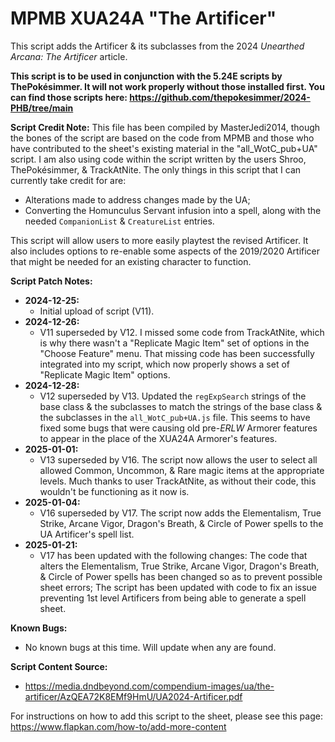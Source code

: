 # MPMB XUA24A "The Artificer"
This script adds the Artificer & its subclasses from the 2024 *Unearthed Arcana: The Artificer* article.

**This script is to be used in conjunction with the 5.24E scripts by ThePokésimmer. It will not work properly without those installed first. You can find those scripts here: https://github.com/thepokesimmer/2024-PHB/tree/main**

**Script Credit Note:**
This file has been compiled by MasterJedi2014, though the bones of the script are based on the code from MPMB and those who have contributed to the sheet's existing material in the "all_WotC_pub+UA" script. I am also using code within the script written by the users Shroo, ThePokésimmer, & TrackAtNite. The only things in this script that I can currently take credit for are:
- Alterations made to address changes made by the UA;
- Converting the Homunculus Servant infusion into a spell, along with the needed `CompanionList` & `CreatureList` entries.

This script will allow users to more easily playtest the revised Artificer. It also includes options to re-enable some aspects of the 2019/2020 Artificer that might be needed for an existing character to function.

**Script Patch Notes:**
- **2024-12-25:**
  - Initial upload of script (V11).
- **2024-12-26:**
  - V11 superseded by V12. I missed some code from TrackAtNite, which is why there wasn't a "Replicate Magic Item" set of options in the "Choose Feature" menu. That missing code has been successfully integrated into my script, which now properly shows a set of "Replicate Magic Item" options.
- **2024-12-28:**
  - V12 superseded by V13. Updated the `regExpSearch` strings of the base class & the subclasses to match the strings of the base class & the subclasses in the `all_WotC_pub+UA.js` file. This seems to have fixed some bugs that were causing old pre-*ERLW* Armorer features to appear in the place of the XUA24A Armorer's features.
- **2025-01-01:**
  - V13 superseded by V16. The script now allows the user to select all allowed Common, Uncommon, & Rare magic items at the appropriate levels. Much thanks to user TrackAtNite, as without their code, this wouldn't be functioning as it now is.
- **2025-01-04:**
  - V16 superseded by V17. The script now adds the Elementalism, True Strike, Arcane Vigor, Dragon's Breath, & Circle of Power spells to the UA Artificer's spell list.
- **2025-01-21:**
  - V17 has been updated with the following changes: The code that alters the Elementalism, True Strike, Arcane Vigor, Dragon's Breath, & Circle of Power spells has been changed so as to prevent possible sheet errors; The script has been updated with code to fix an issue preventing 1st level Artificers from being able to generate a spell sheet.

**Known Bugs:**
- No known bugs at this time. Will update when any are found.

**Script Content Source:**
- https://media.dndbeyond.com/compendium-images/ua/the-artificer/AzQEA72K8EMf9HmU/UA2024-Artificer.pdf

For instructions on how to add this script to the sheet, please see this page: https://www.flapkan.com/how-to/add-more-content

